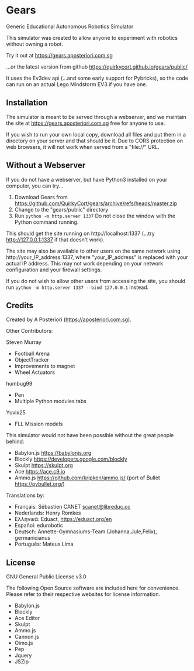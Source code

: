Gears
===
Generic Educational Autonomous Robotics Simulator

This simulator was created to allow anyone to experiment with robotics without owning a robot.

Try it out at https://gears.aposteriori.com.sg

...or the latest version from github https://quirkycort.github.io/gears/public/

It uses the Ev3dev api (...and some early support for Pybricks), so the code can run on an actual Lego Mindstorm EV3 if you have one.

Installation
---

The simulator is meant to be served through a webserver, and we maintain the site at https://gears.aposteriori.com.sg free for anyone to use.

If you wish to run your own local copy, download all files and put them in a directory on your server and that should be it.
Due to CORS protection on web browsers, it will not work when served from a "file://" URL.

Without a Webserver
---

If you do not have a webserver, but have Python3 installed on your computer, you can try...

1. Download Gears from https://github.com/QuirkyCort/gears/archive/refs/heads/master.zip
2. Change to the "gears/public" directory
3. Run `python -m http.server 1337`
Do not close the window with the Python command running.

This should get the site running on http://localhost:1337 (...try http://127.0.0.1:1337 if that doesn't work).

The site may also be available to other users on the same network using http://your_IP_address:1337, where "your_IP_address" is replaced with your actual IP address.
This may not work depending on your network configuration and your firewall settings.

If you do not wish to allow other users from accessing the site, you should run `python -m http.server 1337 --bind 127.0.0.1` instead.

Credits
---
Created by A Posteriori (https://aposteriori.com.sg).

Other Contributors:

Steven Murray
* Football Arena
* ObjectTracker
* Improvements to magnet
* Wheel Actuators

humbug99
* Pen
* Multiple Python modules tabs

Yuvix25
* FLL Mission models

This simulator would not have been possible without the great people behind:

* Babylon.js https://babylonjs.org
* Blockly https://developers.google.com/blockly
* Skulpt https://skulpt.org
* Ace https://ace.c9.io
* Ammo.js https://github.com/kripken/ammo.js/ (port of Bullet https://pybullet.org/)

Translations by:

* Français: Sébastien CANET <scanet@libreduc.cc>
* Nederlands: Henry Romkes
* Ελληνικά: Eduact, https://eduact.org/en
* Español: edurobotic
* Deutsch: Annette-Gymnasiums-Team (Johanna,Jule,Felix), germanicianus
* Português: Mateus Lima

License
---
GNU General Public License v3.0

The following Open Source software are included here for convenience.
Please refer to their respective websites for license information.

* Babylon.js
* Blockly
* Ace Editor
* Skulpt
* Ammo.js
* Cannon.js
* Oimo.js
* Pep
* Jquery
* JSZip

